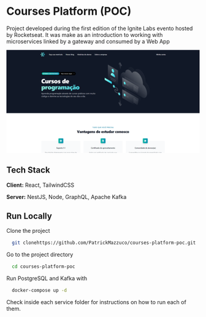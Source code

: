 
# Courses Platform (POC)


Project developed during the first edition of the Ignite Labs evento hosted by Rocketseat. It was make as an introduction to working with microservices linked by a gateway and consumed by a Web App



![Main](https://github.com/PatrickMazzuco/courses-platform-poc/blob/screenshots/screenshots/main.png?raw=true)

## Tech Stack

**Client:** React, TailwindCSS

**Server:** NestJS, Node, GraphQL, Apache Kafka




## Run Locally

Clone the project

```bash
  git clonehttps://github.com/PatrickMazzuco/courses-platform-poc.git
```

Go to the project directory

```bash
  cd courses-platform-poc
```

Run PostgreSQL and Kafka with

```bash
  docker-compose up -d
```

Check inside each service folder for instructions on how to run each of them.
